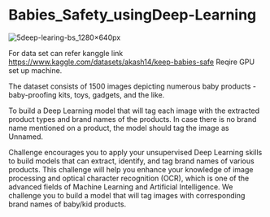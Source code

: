 # Babies_Safety_usingDeep-Learning
![5deep-learing-bs_1280×640px](https://user-images.githubusercontent.com/81760159/174257988-a2ce33d6-f135-4f4c-80f5-1277b3fcefd1.jpg)

For data set can refer kanggle link https://www.kaggle.com/datasets/akash14/keep-babies-safe
Reqire GPU set up machine.

The dataset consists of 1500 images depicting numerous baby products - baby-proofing kits, toys, gadgets, and the like.

To build a Deep Learning model that will tag each image with the extracted product types and brand names of the products. 
In case there is no brand name mentioned on a product, the model should tag the image as Unnamed.

Challenge encourages you to apply your unsupervised Deep Learning skills to build models that can extract, identify, and tag brand names of various products.
This challenge will help you enhance your knowledge of image processing and optical character recognition (OCR), which is one of the advanced fields of Machine Learning and Artificial Intelligence.
We challenge you to build a model that will tag images with corresponding brand names of baby/kid products.
